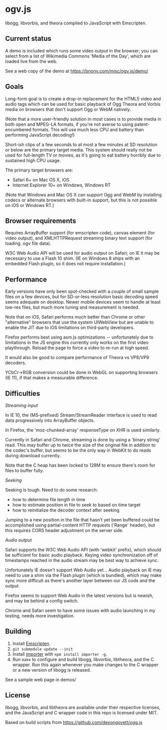 ogv.js
======

libogg, libvorbis, and theora compiled to JavaScript with Emscripten.


## Current status

A demo is included which runs some video output in the browser; you can
select from a list of Wikimedia Commons 'Media of the Day', which are
loaded live from the web.

See a web copy of the demo at https://brionv.com/misc/ogv.js/demo/


## Goals

Long-form goal is to create a drop-in replacement for the HTML5 video and audio tags which can be used for basic playback of Ogg Theora and Vorbis media on browsers that don't support Ogg or WebM natively.

(Note that a more user-friendly solution in most cases is to provide media in both open and MPEG-LA formats, if you're not averse to using patent-encumbered formats. This will use much less CPU and battery than performing JavaScript decoding!)


Short-ish clips of a few seconds to at most a few minutes at SD resolution or below are the primary target media. This system should really not be used for full-length TV or movies, as it's going to eat battery horribly due to sustained high CPU usage.


The primary target browsers are:
* Safari 6+ on Mac OS X, iOS
* Internet Explorer 10+ on Windows, Windows RT

(Note that Windows and Mac OS X can support Ogg and WebM by installing codecs or alternate browsers with built-in support, but this is not possible on iOS or Windows RT.)


## Browser requirements

Requires ArrayBuffer support (for emscripten code), canvas element (for video output), and XMLHTTPRequest streaming binary text support (for loading .ogv file data).

W3C Web Audio API will be used for audio output on Safari; on IE it may be necessary to use a Flash 10 shim. (IE on Windows 8 ships with an embedded Flash plugin, so it does not require installation.)


## Performance

Early versions have only been spot-checked with a couple of small sample files on a few devices, but for SD-or-less resolution basic decoding speed seems adequate on desktop. Newer mobile devices seem to handle at least low-res files, but much more tuning and measurement is needed.

Note that on iOS, Safari performs *much* better than Chrome or other "alternative" browsers that use the system UIWebView but are unable to enable the JIT due to iOS limitations on third-party developers.

Firefox performs best using asm.js optimizations -- unfortunately due to limitations in the JS engine this currently only works on the first video playthrough. Reload the page to force a video to re-run at high speed.

It would also be good to compare performance of Theora vs VP8/VP9 decoders.

YCbCr->RGB conversion could be done in WebGL on supporting browsers (IE 11), if that makes a measurable difference.


## Difficulties

*Streaming input*

In IE 10, the (MS-prefixed) Stream/StreamReader interface is used to read data progressively into ArrayBuffer objects.

In Firefox, the 'moz-chunked-array' responseType on XHR is used similarly.

Currently in Safari and Chrome, streaming is done by using a 'binary string' read. This may buffer up to twice the size of the original file in addition to the codec's buffer, but seems to be the only way in WebKit to do reads during download currently.

Note that the C heap has been locked to 128M to ensure there's room for files to buffer fully.


*Seeking*

Seeking is tough. Need to do some research:
* how to determine file length in time
* how to estimate position in file to seek to based on time target
* how to reinitialize the decoder context after seeking

Jumping to a new position in the file that hasn't yet been buffered could be accomplished using partial-content HTTP requests ('Range' header), but this requires CORS header adjustment on the server side.


*Audio output*

Safari supports the W3C Web Audio API (with 'webkit' prefix), which should be sufficient for basic audio playback. Keying video synchronization off of timestamps reached in the audio stream may be best way to achieve sync.

Unfortunately IE doesn't support Web Audio yet... Audio playback on IE may need to use a shim via the Flash plugin (which is bundled), which may make sync more difficult as there's another layer between our JS code and the output.

Firefox seems to support Web Audio in the latest versions but is newish, and may be behind a config switch.

Chrome and Safari seem to have some issues with audio launching in my testing, needs more investigation.


## Building

1. Install [Emscripten](https://github.com/kripken/emscripten/wiki/Tutorial).
2. `git submodule update --init`
3. Install [importer](https://github.com/devongovett/importer) with `npm install importer -g`.
4. Run `make` to configure and build libogg, libvorbis, libtheora, and the C wrapper. Run this again whenever you make changes to the C wrapper or a new version of libogg is released.

See a sample web page in demos/


## License

libogg, libvorbis, and libtheora are available under their respective licenses, and the JavaScript and C wrapper code in this repo is licensed under MIT.

Based on build scripts from https://github.com/devongovett/ogg.js
